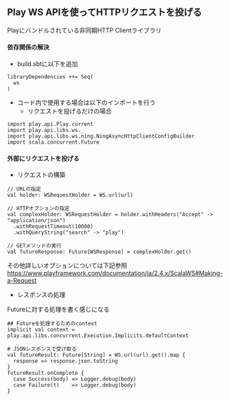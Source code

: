 ## Play WS APIを使ってHTTPリクエストを投げる

Playにバンドルされている非同期HTTP Clientライブラリ

#### 依存関係の解決

* build.sbtに以下を追加

```
libraryDependencies ++= Seq(
  ws
)
```

* コード内で使用する場合は以下のインポートを行う
  * リクエストを投げるだけの場合

```
import play.api.Play.current
import play.api.libs.ws._
import play.api.libs.ws.ning.NingAsyncHttpClientConfigBuilder
import scala.concurrent.Future
```

#### 外部にリクエストを投げる

* リクエストの構築

```
// URLの指定
val holder: WSRequestHolder = WS.url(url)

// HTTPオプションの指定
val complexHolder: WSRequestHolder = holder.withHeaders("Accept" -> "application/json")
  .withRequestTimeout(10000)
  .withQueryString("search" -> "play")

// GETメソッドの実行
val futureResponse: Future[WSResponse] = complexHolder.get()
```

その他詳しいオプションについては下記参照
https://www.playframework.com/documentation/ja/2.4.x/ScalaWS#Making-a-Request

* レスポンスの処理

Futureに対する処理を書く感じになる

```
## Futureを処理するためのcontext
implicit val context = play.api.libs.concurrent.Execution.Implicits.defaultContext

# JSONレスポンスで受け取る
val futureResult: Future[String] = WS.url(url).get().map {
  response => response.json.toString
}
futureResult.onComplete {
  case Success(body) => Logger.debug(body)
  case Failure(t)    => Logger.debug(body)
}
```
